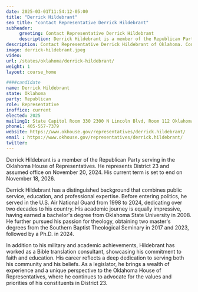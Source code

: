 ```yaml
---
date: 2025-03-01T11:54:12-05:00
title: "Derrick Hildebrant"
seo_title: "contact Representative Derrick Hildebrant"
subheader:
     greeting: Contact Representative Derrick Hildebrant
     description: Derrick Hildebrant is a member of the Republican Party serving in the Oklahoma House of Representatives. He represents District 23 and assumed office on November 20, 2024. His current term is set to end on November 18, 2026.
description: Contact Representative Derrick Hildebrant of Oklahoma. Contact information for Derrick Hildebrant includes email address, phone number, and mailing address.
image: derrick-hildebrant.jpeg
video:
url: /states/oklahoma/derrick-hildebrant/
weight: 1
layout: course_home

####candidate
name: Derrick Hildebrant
state: Oklahoma
party: Republican
role: Representative
inoffice: current
elected: 2025
mailing1: State Capitol Room 330 2300 N Lincoln Blvd, Room 112 Oklahoma City, OK 73105
phone1: 405-557-7379
website: https://www.okhouse.gov/representatives/derrick.hildebrant/
email : https://www.okhouse.gov/representatives/derrick.hildebrant/
twitter: 
---
```

Derrick Hildebrant is a member of the Republican Party serving in the Oklahoma House of Representatives. He represents District 23 and assumed office on November 20, 2024. His current term is set to end on November 18, 2026.

Derrick Hildebrant has a distinguished background that combines public service, education, and professional expertise. Before entering politics, he served in the U.S. Air National Guard from 1998 to 2024, dedicating over two decades to his country. His academic journey is equally impressive, having earned a bachelor's degree from Oklahoma State University in 2008. He further pursued his passion for theology, obtaining two master's degrees from the Southern Baptist Theological Seminary in 2017 and 2023, followed by a Ph.D. in 2024.

In addition to his military and academic achievements, Hildebrant has worked as a Bible translation consultant, showcasing his commitment to faith and education. His career reflects a deep dedication to serving both his community and his beliefs. As a legislator, he brings a wealth of experience and a unique perspective to the Oklahoma House of Representatives, where he continues to advocate for the values and priorities of his constituents in District 23.
